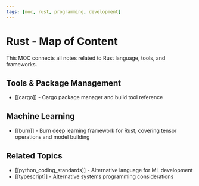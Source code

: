 ```yaml
---
tags: [moc, rust, programming, development]
---
```

# Rust - Map of Content

This MOC connects all notes related to Rust language, tools, and frameworks.

## Tools & Package Management

- [[cargo]] - Cargo package manager and build tool reference

## Machine Learning

- [[burn]] - Burn deep learning framework for Rust, covering tensor operations and model building

## Related Topics

- [[python_coding_standards]] - Alternative language for ML development
- [[typescript]] - Alternative systems programming considerations
